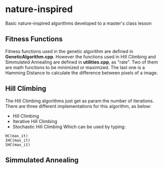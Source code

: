 # nature-inspired
Basic nature-inspired algorithms developed to a master's class lesson

## Fitness Functions
Fitness functions used in the genetic algorithm are defined in **GeneticAlgorithm.cpp**. However the functions used in Hill Climbing and Simmulated Annealing are defined in **utilities.cpp**, as "rate". Two of them are math functions to be minimized or maximized. The last one is a Hamming Distance to calculate the difference between pixels of a image.

## Hill Climbing
The Hill Climbing algorithms just get as param the number of iterations.
There are three different implementations for this algorithm, as below:
- Hill Climbing
- Iterative Hill Climbing
- Stochastic Hill Climbing
Which can be used by typing:
```
HC(max_it)
IHC(max_it)
SHC(max_it)
```

## Simmulated Annealing
